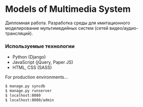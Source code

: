 # Models of Multimedia System

Дипломная работа. Разработка среды для имитационного моделирование мультимедийных систем (сетей видео/аудио-трансляций).

### Используемые технологии

- Python (Django)
- JavaScript (jQuery, Paper JS)
- HTML, CSS (SASS)

For production environments...

```sh
$ manage.py syncdb
$ manage.py runserver
$ localhost:8080
$ localhost:8080/admin
```
